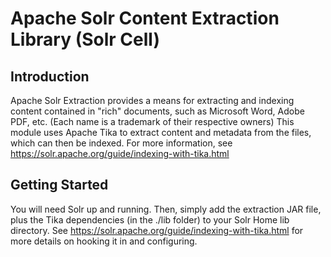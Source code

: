 Apache Solr Content Extraction Library (Solr Cell)
==================================================

Introduction
------------

Apache Solr Extraction provides a means for extracting and indexing content contained in "rich" documents, such
as Microsoft Word, Adobe PDF, etc.  (Each name is a trademark of their respective owners)  This module
uses Apache Tika to extract content and metadata from the files, which can then be indexed.  For more information,
see https://solr.apache.org/guide/indexing-with-tika.html

Getting Started
---------------
You will need Solr up and running.  Then, simply add the extraction JAR file, plus the Tika dependencies (in the ./lib folder)
to your Solr Home lib directory.  See https://solr.apache.org/guide/indexing-with-tika.html for more details on hooking it in
 and configuring.
